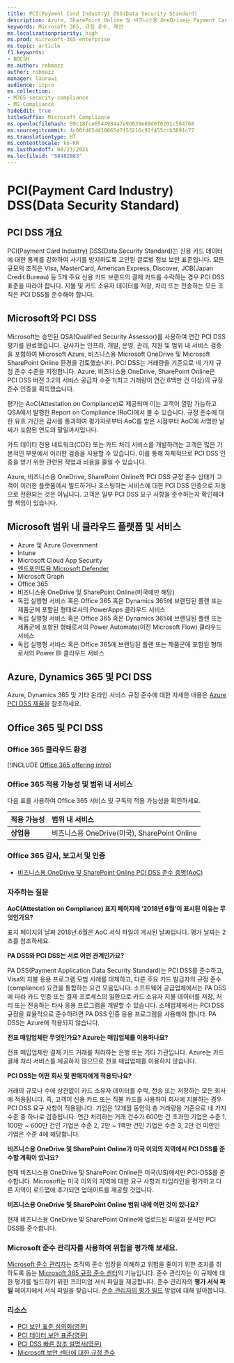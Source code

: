 ```yaml
---
title: PCI(Payment Card Industry) DSS(Data Security Standard)
description: Azure, SharePoint Online 및 비즈니스용 OneDrive는 Payment Card Industry Data Security 표준 수준 1 버전 3.2를 준수합니다.
keywords: Microsoft 365, 규정 준수, 제안
ms.localizationpriority: high
ms.prod: microsoft-365-enterprise
ms.topic: article
f1.keywords:
- NOCSH
ms.author: robmazz
author: robmazz
manager: laurawi
audience: itpro
ms.collection:
- M365-security-compliance
- MS-Compliance
hideEdit: true
titleSuffix: Microsoft Compliance
ms.openlocfilehash: 09c18fce6544984a7e9d639e68d0f0201c584768
ms.sourcegitcommit: 4c00fd65d418065d7f53216c91f455ccb3891c77
ms.translationtype: HT
ms.contentlocale: ko-KR
ms.lasthandoff: 08/23/2021
ms.locfileid: "58482863"
---
```

# <a name="payment-card-industry-pci-data-security-standard-dss"></a>PCI(Payment Card Industry) DSS(Data Security Standard)

## <a name="pci-dss-overview"></a>PCI DSS 개요

PCI(Payment Card Industry) DSS(Data Security Standard)는 신용 카드 데이터에 대한 통제를 강화하여 사기를 방지하도록 고안된 글로벌 정보 보안 표준입니다. 모든 규모의 조직은 Visa, MasterCard, American Express, Discover, JCB(Japan Credit Bureau) 등 5개 주요 신용 카드 브랜드의 결제 카드를 수락하는 경우 PCI DSS 표준을 따라야 합니다. 지불 및 카드 소유자 데이터를 저장, 처리 또는 전송하는 모든 조직은 PCI DSS를 준수해야 합니다.

## <a name="microsoft-and-pci-dss"></a>Microsoft와 PCI DSS

Microsoft는 승인된 QSA(Qualified Security Assessor)를 사용하여 연간 PCI DSS 평가를 완료했습니다. 감사자는 인프라, 개발, 운영, 관리, 지원 및 범위 내 서비스 검증을 포함하여 Microsoft Azure, 비즈니스용 Microsoft OneDrive 및 Microsoft SharePoint Online 환경을 검토했습니다. PCI DSS는 거래량을 기준으로 네 가지 규정 준수 수준을 지정합니다. Azure, 비즈니스용 OneDrive, SharePoint Online은 PCI DSS 버전 3.2의 서비스 공급자 수준 1(최고 거래량이 연간 6백만 건 이상)의 규정 준수 인증을 획득했습니다.

평가는 AoC(Attestation on Compliance)로 제공되며 이는 고객이 열람 가능하고 QSA에서 발행한 Report on Compliance (RoC)에서 볼 수 있습니다. 규정 준수에 대한 유효 기간은 감사를 통과하여 평가자로부터 AoC를 받은 시점부터 AoC에 서명한 날짜가 포함된 연도의 말일까지입니다. 

카드 데이터 전용 네트워크(CDE) 또는 카드 처리 서비스를 개발하려는 고객은 많은 기본적인 부분에서 이러한 검증을 사용할 수 있습니다. 이를 통해 자체적으로 PCI DSS 인증을 얻기 위한 관련된 작업과 비용을 줄일 수 있습니다.

Azure, 비즈니스용 OneDrive, SharePoint Online의 PCI DSS 규정 준수 상태가 고객이 이러한 플랫폼에서 빌드하거나 호스팅하는 서비스에 대한 PCI DSS 인증으로 자동으로 전환되는 것은 아닙니다. 고객은 일부 PCI DSS 요구 사항을 준수하는지 확인해야 할 책임이 있습니다.

## <a name="microsoft-in-scope-cloud-platforms--services"></a>Microsoft 범위 내 클라우드 플랫폼 및 서비스

- Azure 및 Azure Government
- Intune
- Microsoft Cloud App Security
- [엔드포인트용 Microsoft Defender](/windows/security/threat-protection/microsoft-defender-atp/microsoft-defender-advanced-threat-protection)
- Microsoft Graph
- Office 365
- 비즈니스용 OneDrive 및 SharePoint Online(미국에만 해당)
- 독립 실행형 서비스 혹은 Office 365 혹은 Dynamics 365에 브랜딩된 플랜 또는 제품군에 포함된 형태로서의 PowerApps 클라우드 서비스
- 독립 실행형 서비스 혹은 Office 365 혹은 Dynamics 365에 브랜딩된 플랜 또는 제품군에 포함된 형태로서의 Power Automate(이전 Microsoft Flow) 클라우드 서비스
- 독립 실행형 서비스 혹은 Office 365에 브랜딩된 플랜 또는 제품군에 포함된 형태로서의 Power BI 클라우드 서비스

## <a name="azure-dynamics-365-and-pci-dss"></a>Azure, Dynamics 365 및 PCI DSS

Azure, Dynamics 365 및 기타 온라인 서비스 규정 준수에 대한 자세한 내용은 [Azure PCI DSS 제품](/azure/compliance/offerings/offering-pci-dss)을 참조하세요.

## <a name="office-365-and-pci-dss"></a>Office 365 및 PCI DSS

### <a name="office-365-cloud-environments"></a>Office 365 클라우드 환경

[!INCLUDE [Office 365 offering intro](../includes/o365-offering-introduction.md)]

### <a name="office-365-applicability-and-in-scope-services"></a>Office 365 적용 가능성 및 범위 내 서비스

다음 표를 사용하여 Office 365 서비스 및 구독의 적용 가능성을 확인하세요.

| **적용 가능성** | **범위 내 서비스** |
|:------------------|:----------------------|
| **상업용** | 비즈니스용 OneDrive(미국), SharePoint Online |

### <a name="office-365-audit-reports-and-certificates"></a>Office 365 감사, 보고서 및 인증

- [비즈니스용 OneDrive 및 SharePoint Online PCI DSS 준수 증명(AoC)](https://aka.ms/spo-pci)

### <a name="frequently-asked-questions"></a>자주하는 질문

**AoC(Attestation on Compliance) 표지 페이지에 ‘2018년 6월’이 표시된 이유는 무엇인가요?**

표지 페이지의 날짜 2018년 6월은 AoC 서식 파일이 게시된 날짜입니다. 평가 날짜는 2조를 참조하세요. 

**PA DSS와 PCI DSS는 서로 어떤 관계인가요?**

PA DSS(Payment Application Data Security Standard)는 PCI DSS를 준수하고, Visa의 지불 응용 프로그램 모범 사례를 대체하고, 다른 주요 카드 발급자의 규정 준수(compliance) 요건을 통합하는 요건 모음입니다. 소프트웨어 공급업체에서는 PA DSS에 따라 카드 인증 또는 결제 프로세스의 일환으로 카드 소유자 지불 데이터를 저장, 처리 또는 전송하는 타사 응용 프로그램을 개발할 수 있습니다. 소매업체에서는 PCI DSS 규정을 효율적으로 준수하려면 PA DSS 인증 응용 프로그램을 사용해야 합니다. PA DSS는 Azure에 적용되지 않습니다.

**전표 매입업체란 무엇인가요? Azure는 매입업체를 이용하나요?**

전표 매입업체란 결제 카드 거래를 처리하는 은행 또는 기타 기관입니다. Azure는 카드 결제 처리 서비스를 제공하지 않으므로 전표 매입업체를 이용하지 않습니다.

**PCI DSS는 어떤 회사 및 판매자에게 적용되나요?**

거래의 규모나 수에 상관없이 카드 소유자 데이터를 수락, 전송 또는 저장하는 모든 회사에 적용됩니다. 즉, 고객이 신용 카드 또는 직불 카드를 사용하여 회사에 지불하는 경우 PCI DSS 요구 사항이 적용됩니다. 기업은 12개월 동안의 총 거래량을 기준으로 네 가지 수준 중 하나로 검증됩니다. 연간 처리하는 거래 건수가 600만 건 초과인 기업은 수준 1, 100만 ~ 600만 건인 기업은 수준 2, 2만 ~ 1백만 건인 기업은 수준 3, 2만 건 미만인 기업은 수준 4에 해당합니다.

**비즈니스용 OneDrive 및 SharePoint Online가 미국 이외의 지역에서 PCI DSS를 준수할 계획이 있나요?**

현재 비즈니스용 OneDrive 및 SharePoint Online은 미국(US)에서만 PCI-DSS를 준수합니다. Microsoft는 미국 이외의 지역에 대한 요구 사항과 타임라인을 평가하고 다른 지역이 로드맵에 추가되면 업데이트를 제공할 것입니다.

**비즈니스용 OneDrive 및 SharePoint Online 범위 내에 어떤 것이 있나요?**

현재 비즈니스용 OneDrive 및 SharePoint Online에 업로드된 파일과 문서만 PCI DSS를 준수합니다.

### <a name="use-microsoft-compliance-manager-to-assess-your-risk"></a>Microsoft 준수 관리자를 사용하여 위험을 평가해 보세요.

[Microsoft 준수 관리자](/microsoft-365/compliance/compliance-manager)는 조직의 준수 입장을 이해하고 위험을 줄이기 위한 조치를 취하도록 돕는 [Microsoft 365 규정 준수 센터](/microsoft-365/compliance/microsoft-365-compliance-center)의 기능입니다. 준수 관리자는 이 규제에 대한 평가를 빌드하기 위한 프리미엄 서식 파일을 제공합니다. 준수 관리자의 **평가 서식 파일** 페이지에서 서식 파일을 찾습니다. [준수 관리자의 평가 빌드](/microsoft-365/compliance/compliance-manager-assessments) 방법에 대해 알아봅니다.

### <a name="resources"></a>리소스

- [PCI 보안 표준 심의회(영문)](https://www.pcisecuritystandards.org/)
- [PCI 데이터 보안 표준(영문)](https://www.pcisecuritystandards.org/documents/PCI_DSS_v3-1.pdf)
- [PCI DSS 빠른 참조 설명서(영문)](https://www.pcisecuritystandards.org/documents/PCISSC%20QRG%20August%202014%20-print.pdf)
- [Microsoft 보안 센터에 대한 규정 준수](https://www.microsoft.com/trust-center/compliance/compliance-overview)
